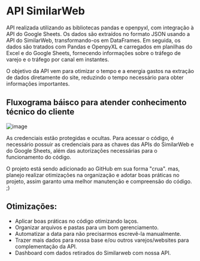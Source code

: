 # API SimilarWeb

API realizada utilizando as bibliotecas pandas e openpyxl, com integração à API do Google Sheets. Os dados são extraídos no formato JSON usando a API do SimilarWeb, transformando-os em DataFrames. Em seguida, os dados são tratados com Pandas e OpenpyXL e carregados em planilhas do Excel e do Google Sheets, fornecendo informações sobre o tráfego de varejo e o tráfego por canal em instantes.

O objetivo da API vem para otimizar o tempo e a energia gastos na extração de dados diretamente do site, reduzindo o tempo necessário para obter informações importantes.



## Fluxograma báisco para atender conhecimento técnico do cliente
![image](https://github.com/goulartgusta/API-SimilarWeb/assets/101681743/00831e77-e0d0-4b52-983d-dc19ce89b37f)

As credenciais estão protegidas e ocultas. Para acessar o código, é necessário possuir as credenciais para as chaves das APIs do SimilarWeb e do Google Sheets, além das autorizações necessárias para o funcionamento do código.

O projeto está sendo adicionado ao GitHub em sua forma "crua". mas, planejo realizar otimizações na organização e adotar boas práticas no projeto, assim garanto uma melhor manutenção e compreensão do código. ;)



## Otimizações:
- Aplicar boas práticas no código otimizando laços.
- Organizar arquivos e pastas para um bom gerenciamento.
- Automatizar a data para não precisarmos escrevê-la manualmente.
- Trazer mais dados para nossa base e/ou outros varejos/websites para complementação da API.
- Dashboard com dados retirados do Similarweb com nossa API.
